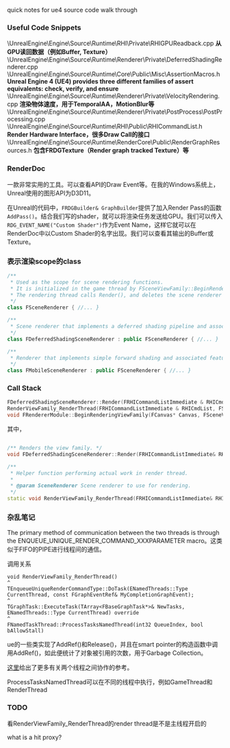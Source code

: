 quick notes for ue4 source code walk through

### Useful Code Snippets
\UnrealEngine\Engine\Source\Runtime\RHI\Private\RHIGPUReadback.cpp **从GPU读回数据（例如Buffer, Texture）**
\UnrealEngine\Engine\Source\Runtime\Renderer\Private\DeferredShadingRenderer.cpp
\UnrealEngine\Engine\Source\Runtime\Core\Public\Misc\AssertionMacros.h **Unreal Engine 4 (UE4) provides three different families of assert equivalents: check, verify, and ensure**
\UnrealEngine\Engine\Source\Runtime\Renderer\Private\VelocityRendering.cpp **渲染物体速度，用于TemporalAA，MotionBlur等**
\UnrealEngine\Engine\Source\Runtime\Renderer\Private\PostProcess\PostProcessing.cpp
\UnrealEngine\Engine\Source\Runtime\RHI\Public\RHICommandList.h **Render Hardware Interface，很多Draw Call的接口**
\UnrealEngine\Engine\Source\Runtime\RenderCore\Public\RenderGraphResources.h **包含FRDGTexture（Render graph tracked Texture）等**

### RenderDoc
一款非常实用的工具。可以查看API的Draw Event等。在我的Windows系统上，Unreal使用的图形API为D3D11。

在Unreal的代码中，```FRDGBuilder& GraphBuilder```提供了加入Render Pass的函数```AddPass()```。结合我们写的shader，就可以将渲染任务发送给GPU。我们可以传入```RDG_EVENT_NAME("Custom Shader")```作为Event Name，这样它就可以在RenderDoc中以Custom Shader的名字出现。我们可以查看其输出的Buffer或Texture。

### 表示渲染scope的class
```cpp
/**
 * Used as the scope for scene rendering functions.
 * It is initialized in the game thread by FSceneViewFamily::BeginRender, and then passed to the rendering thread.
 * The rendering thread calls Render(), and deletes the scene renderer when it returns.
 */
class FSceneRenderer { //... }

/**
 * Scene renderer that implements a deferred shading pipeline and associated features.
 */
class FDeferredShadingSceneRenderer : public FSceneRenderer { //... }

/**
 * Renderer that implements simple forward shading and associated features.
 */
class FMobileSceneRenderer : public FSceneRenderer { //... }
```



### Call Stack
```cpp
FDeferredShadingSceneRenderer::Render(FRHICommandListImmediate & RHICmdList);
RenderViewFamily_RenderThread(FRHICommandListImmediate & RHICmdList, FSceneRenderer * SceneRenderer);
void FRendererModule::BeginRenderingViewFamily(FCanvas* Canvas, FSceneViewFamily* ViewFamily)；
```

其中，
```cpp

/** Renders the view family. */
void FDeferredShadingSceneRenderer::Render(FRHICommandListImmediate& RHICmdList) { //... }

/**
 * Helper function performing actual work in render thread.
 *
 * @param SceneRenderer	Scene renderer to use for rendering.
 */
static void RenderViewFamily_RenderThread(FRHICommandListImmediate& RHICmdList, FSceneRenderer* SceneRenderer) { //... }
```
### 杂乱笔记

The primary method of communication between the two threads is through the ENQUEUE_UNIQUE_RENDER_COMMAND_XXXPARAMETER macro。这类似于FIFO的PIPE进行线程间的通信。

调用关系
```
void RenderViewFamily_RenderThread()
^
TEnqueueUniqueRenderCommandType::DoTask(ENamedThreads::Type CurrentThread, const FGraphEventRef& MyCompletionGraphEvent);
^
TGraphTask::ExecuteTask(TArray<FBaseGraphTask*>& NewTasks, ENamedThreads::Type CurrentThread) override
^
FNamedTaskThread::ProcessTasksNamedThread(int32 QueueIndex, bool bAllowStall)
```

ue的一些类实现了AddRef()和Release()，并且在smart pointer的构造函数中调用AddRef()，如此便统计了对象被引用的次数，用于Garbage Collection。

[这里](https://docs.unrealengine.com/en-US/Programming/Rendering/ThreadedRendering/index.html)给出了更多有关两个线程之间协作的参考。

ProcessTasksNamedThread可以在不同的线程中执行，例如GameThread和RenderThread

### TODO
看RenderViewFamily_RenderThread的render thread是不是主线程开启的

what is a hit proxy?


